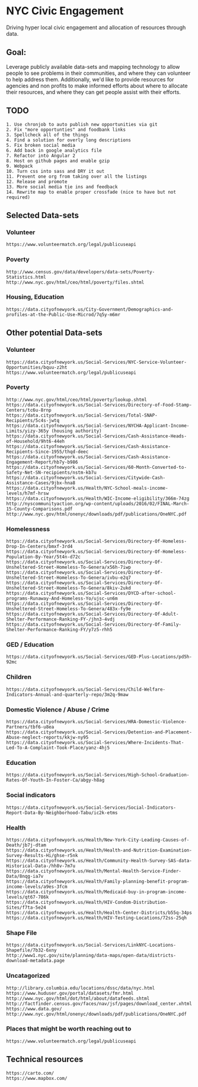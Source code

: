 # NYC Civic Engagement
Driving hyper local civic engagement and allocation of resources through data.

## Goal:
Leverage publicly available data-sets and mapping technology to allow people to see problems in their communities, and where they can volunteer to help address them.  Additionally, we'd like to provide resources for agencies and non profits to make informed efforts about where to allocate their resources, and where they can get people assist with their efforts.


## TODO
	1. Use chronjob to auto publish new opportunities via git
	2. Fix "more opportunties" and foodbank links
	3. Spellcheck all of the things
	4. Find a solution for overly long descriptions
	5. Fix broken social media
	6. Add back in google analytics file
	7. Refactor into Angular 2
	8. Host on github pages and enable gzip
	9. Webpack
	10. Turn css into sass and DRY it out
	11. Prevent one org from taking over all the listings
	12. Release and promote
	13. More social media tie ins and feedback
	14. Rewrite map to enable proper crossfade (nice to have but not required)



## Selected Data-sets

### Volunteer
	https://www.volunteermatch.org/legal/publicuseapi

### Poverty
	http://www.census.gov/data/developers/data-sets/Poverty-Statistics.html
	http://www.nyc.gov/html/ceo/html/poverty/files.shtml

### Housing, Education
	https://data.cityofnewyork.us/City-Government/Demographics-and-profiles-at-the-Public-Use-Microd/7q5y-m6mr

## Other potential Data-sets

### Volunteer
	https://data.cityofnewyork.us/Social-Services/NYC-Service-Volunteer-Opportunities/bquu-z2ht
	https://www.volunteermatch.org/legal/publicuseapi


### Poverty
	http://www.nyc.gov/html/ceo/html/poverty/lookup.shtml
	https://data.cityofnewyork.us/Social-Services/Directory-of-Food-Stamp-Centers/tc6u-8rnp
	https://data.cityofnewyork.us/Social-Services/Total-SNAP-Recipients/5c4s-jwtq
	https://data.cityofnewyork.us/Social-Services/NYCHA-Applicant-Income-Limits/yizy-365y (housing authority)
	https://data.cityofnewyork.us/Social-Services/Cash-Assistance-Heads-of-Household/9ht6-44eh
	https://data.cityofnewyork.us/Social-Services/Cash-Assistance-Recipients-Since-1955/thqd-deec
	https://data.cityofnewyork.us/Social-Services/Cash-Assistance-Engagement-Report/hb7y-b986
	https://data.cityofnewyork.us/Social-Services/60-Month-Converted-to-Safety-Net-SN-recipients/nstm-kb7u
	https://data.cityofnewyork.us/Social-Services/Citywide-Cash-Assistance-Cases/9jbx-hna8
	https://data.cityofnewyork.us/Health/NYC-School-meals-income-levels/h7mf-hrsw
	https://data.cityofnewyork.us/Health/WIC-Income-eligibility/366m-74zg
	http://nyscommunityaction.org/wp-content/uploads/2016/02/FINAL-March-15-County-Comparisons.pdf
	http://www.nyc.gov/html/onenyc/downloads/pdf/publications/OneNYC.pdf

### Homelessness
	https://data.cityofnewyork.us/Social-Services/Directory-Of-Homeless-Drop-In-Centers/bmxf-3rd4
	https://data.cityofnewyork.us/Social-Services/Directory-Of-Homeless-Population-By-Year/5t4n-d72c
	https://data.cityofnewyork.us/Social-Services/Directory-Of-Unsheltered-Street-Homeless-To-Genera/x56h-7iwp
	https://data.cityofnewyork.us/Social-Services/Directory-Of-Unsheltered-Street-Homeless-To-Genera/ivbu-e2q7
	https://data.cityofnewyork.us/Social-Services/Directory-Of-Unsheltered-Street-Homeless-To-Genera/8kiv-2ukd
	https://data.cityofnewyork.us/Social-Services/DYCD-after-school-programs-Runaway-And-Homeless-Yo/ujsc-un6m
	https://data.cityofnewyork.us/Social-Services/Directory-Of-Unsheltered-Street-Homeless-To-Genera/483x-fy9e
	https://data.cityofnewyork.us/Social-Services/Directory-Of-Adult-Shelter-Performance-Ranking-FY-/jhn3-4vdj
	https://data.cityofnewyork.us/Social-Services/Directory-Of-Family-Shelter-Performance-Ranking-FY/y7z5-rhh5

### GED / Education
	https://data.cityofnewyork.us/Social-Services/GED-Plus-Locations/pd5h-92mc

### Children
	https://data.cityofnewyork.us/Social-Services/Child-Welfare-Indicators-Annual-and-quarterly-repo/3m2q-9maw

### Domestic Violence / Abuse / Crime
	https://data.cityofnewyork.us/Social-Services/HRA-Domestic-Violence-Partners/tbf6-u8ea
	https://data.cityofnewyork.us/Social-Services/Detention-and-Placement-Abuse-neglect-reports/kkjw-ny95
	https://data.cityofnewyork.us/Social-Services/Where-Incidents-That-Led-To-A-Complaint-Took-Place/yanz-4hj5

### Education
	https://data.cityofnewyork.us/Social-Services/High-School-Graduation-Rates-Of-Youth-In-Foster-Ca/abgy-h8ag

### Social indicators
	https://data.cityofnewyork.us/Social-Services/Social-Indicators-Report-Data-By-Neighborhood-Tabu/ic2k-etms

### Health
	https://data.cityofnewyork.us/Health/New-York-City-Leading-Causes-of-Death/jb7j-dtam
	https://data.cityofnewyork.us/Health/Health-and-Nutrition-Examination-Survey-Results-Hi/ghse-r5nk
	https://data.cityofnewyork.us/Health/Community-Health-Survey-SAS-data-Historical-Data-/hh8v-7m7u
	https://data.cityofnewyork.us/Health/Mental-Health-Service-Finder-Data/8nqg-ia7v
	https://data.cityofnewyork.us/Health/Family-planning-benefit-program-income-levels/a9es-3fcm
	https://data.cityofnewyork.us/Health/Medicaid-buy-in-program-income-levels/qt67-786k
	https://data.cityofnewyork.us/Health/HIV-Condom-Distribution-Sites/f7ta-5e24
	https://data.cityofnewyork.us/Health/Health-Center-Districts/b55q-34ps
	https://data.cityofnewyork.us/Health/HIV-Testing-Locations/72ss-25qh

### Shape File
	https://data.cityofnewyork.us/Social-Services/LinkNYC-Locations-Shapefile/7b32-6xny
	http://www1.nyc.gov/site/planning/data-maps/open-data/districts-download-metadata.page

### Uncatagorized
	http://library.columbia.edu/locations/dssc/data/nyc.html
	https://www.huduser.gov/portal/datasets/fmr.html
	http://www.nyc.gov/html/dot/html/about/datafeeds.shtml
	http://factfinder.census.gov/faces/nav/jsf/pages/download_center.xhtml
	https://www.data.gov/
	http://www.nyc.gov/html/onenyc/downloads/pdf/publications/OneNYC.pdf

### Places that might be worth reaching out to
	https://www.volunteermatch.org/legal/publicuseapi

## Technical resources
	https://carto.com/
	https://www.mapbox.com/
